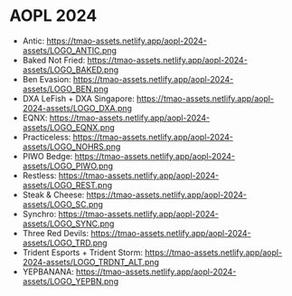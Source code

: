 # AOPL 2024

- Antic: https://tmao-assets.netlify.app/aopl-2024-assets/LOGO_ANTIC.png
- Baked Not Fried: https://tmao-assets.netlify.app/aopl-2024-assets/LOGO_BAKED.png
- Ben Evasion: https://tmao-assets.netlify.app/aopl-2024-assets/LOGO_BEN.png
- DXA LeFish + DXA Singapore: https://tmao-assets.netlify.app/aopl-2024-assets/LOGO_DXA.png
- EQNX: https://tmao-assets.netlify.app/aopl-2024-assets/LOGO_EQNX.png
- Practiceless: https://tmao-assets.netlify.app/aopl-2024-assets/LOGO_NOHRS.png
- PIWO Bedge: https://tmao-assets.netlify.app/aopl-2024-assets/LOGO_PIWO.png
- Restless: https://tmao-assets.netlify.app/aopl-2024-assets/LOGO_REST.png
- Steak & Cheese: https://tmao-assets.netlify.app/aopl-2024-assets/LOGO_SC.png
- Synchro: https://tmao-assets.netlify.app/aopl-2024-assets/LOGO_SYNC.png
- Three Red Devils: https://tmao-assets.netlify.app/aopl-2024-assets/LOGO_TRD.png
- Trident Esports + Trident Storm: https://tmao-assets.netlify.app/aopl-2024-assets/LOGO_TRDNT_ALT.png
- YEPBANANA: https://tmao-assets.netlify.app/aopl-2024-assets/LOGO_YEPBN.png
